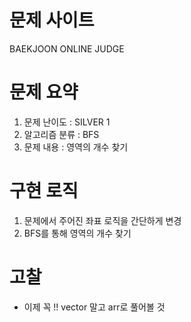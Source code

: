 # 문제 사이트
BAEKJOON ONLINE JUDGE


# 문제 요약
1. 문제 난이도 : SILVER 1
2. 알고리즘 분류 : BFS
3. 문제 내용 : 영역의 개수 찾기

# 구현 로직
1. 문제에서 주어진 좌표 로직을 간단하게 변경
2. BFS를 통해 영역의 개수 찾기

# 고찰
- 이제 꼭 !! vector 말고 arr로 풀어볼 것